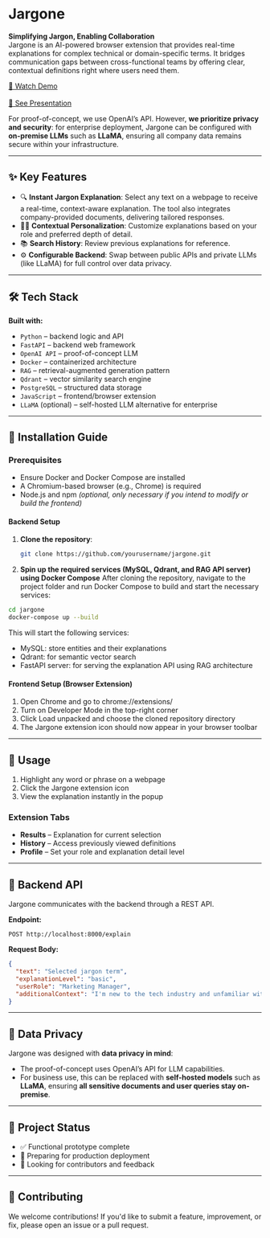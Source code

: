 # Jargone

**Simplifying Jargon, Enabling Collaboration**  
Jargone is an AI-powered browser extension that provides real-time explanations for complex technical or domain-specific terms. It bridges communication gaps between cross-functional teams by offering clear, contextual definitions right where users need them.

[🎥 Watch Demo](https://youtu.be/GeSTrvattIQ)<br>
<br>
[📝 See Presentation](/docs/jargone.pdf)


For proof-of-concept, we use OpenAI’s API. However, **we prioritize privacy and security**: for enterprise deployment, Jargone can be configured with **on-premise LLMs** such as **LLaMA**, ensuring all company data remains secure within your infrastructure.

---

## ✨ Key Features

- 🔍 **Instant Jargon Explanation**: Select any text on a webpage to receive a real-time, context-aware explanation. The tool also integrates company-provided documents, delivering tailored responses.
- 🧑‍💼 **Contextual Personalization**: Customize explanations based on your role and preferred depth of detail.
- 📚 **Search History**: Review previous explanations for reference.
- ⚙️ **Configurable Backend**: Swap between public APIs and private LLMs (like LLaMA) for full control over data privacy.

---

## 🛠️ Tech Stack

**Built with:**

- `Python` – backend logic and API
- `FastAPI` – backend web framework
- `OpenAI API` – proof-of-concept LLM
- `Docker` – containerized architecture
- `RAG` – retrieval-augmented generation pattern
- `Qdrant` – vector similarity search engine
- `PostgreSQL` – structured data storage
- `JavaScript` – frontend/browser extension
- `LLaMA` (optional) – self-hosted LLM alternative for enterprise

---

## 🧪 Installation Guide

### Prerequisites
- Ensure Docker and Docker Compose are installed
- A Chromium-based browser (e.g., Chrome) is required
- Node.js and npm *(optional, only necessary if you intend to modify or build the frontend)*

#### Backend Setup

1. **Clone the repository**:
   ```bash
   git clone https://github.com/yourusername/jargone.git
   ```
2. **Spin up the required services (MySQL, Qdrant, and RAG API server) using Docker Compose**
After cloning the repository, navigate to the project folder and run Docker Compose to build and start the necessary services:
```bash
cd jargone
docker-compose up --build
```

This will start the following services:

- MySQL: store entities and their explanations
- Qdrant: for semantic vector search
- FastAPI server: for serving the explanation API using RAG architecture

#### Frontend Setup (Browser Extension)
1. Open Chrome and go to chrome://extensions/
2. Turn on Developer Mode in the top-right corner
3. Click Load unpacked and choose the cloned repository directory
4. The Jargone extension icon should now appear in your browser toolbar

---

## 🚀 Usage

1. Highlight any word or phrase on a webpage
2. Click the Jargone extension icon
3. View the explanation instantly in the popup

### Extension Tabs

- **Results** – Explanation for current selection
- **History** – Access previously viewed definitions
- **Profile** – Set your role and explanation detail level

---

## 🔌 Backend API

Jargone communicates with the backend through a REST API.

**Endpoint:**
```
POST http://localhost:8000/explain
```

**Request Body:**
```json
{
  "text": "Selected jargon term",
  "explanationLevel": "basic",
  "userRole": "Marketing Manager",
  "additionalContext": "I'm new to the tech industry and unfamiliar with infrastructure concepts."
}
```

---

## 🔐 Data Privacy

Jargone was designed with **data privacy in mind**:

- The proof-of-concept uses OpenAI’s API for LLM capabilities.
- For business use, this can be replaced with **self-hosted models** such as **LLaMA**, ensuring **all sensitive documents and user queries stay on-premise**.

---

## 📍 Project Status

- ✅ Functional prototype complete
- 🚀 Preparing for production deployment
- 🧩 Looking for contributors and feedback

---

## 🤝 Contributing

We welcome contributions! If you'd like to submit a feature, improvement, or fix, please open an issue or a pull request.

